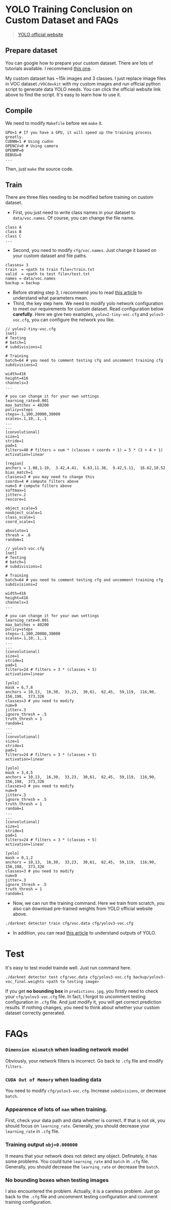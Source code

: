 # YOLO Training Conclusion on Custom Dataset and FAQs

> [YOLO official website](https://pjreddie.com/darknet/yolo/)

## Prepare dataset
You can google how to prepare your custom dataset. There are lots of tutorials available. I recommend [this one](https://timebutt.github.io/static/how-to-train-yolov2-to-detect-custom-objects/). 

My custom dataset has ~15k images and 3 classes. I just replace image files in VOC dataset ```/VOCdevkit``` with my custom images and run official python script to generate data YOLO needs. You can click the official website link above to find the script. It's easy to learn how to use it.

## Compile
We need to modify ```Makefile``` before we ```make``` it.
```
GPU=1 # If you have a GPU, it will speed up the training process greatly.
CUDNN=1 # Using cudnn
OPENCV=0 # Using camera
OPENMP=0
DEBUG=0
...
```
Then, just ```make``` the source code.

## Train
There are three files needing to be modified before training on custom dataset.
- First, you just need to write class names in your dataset to ```data/voc.names```. Of course, you can change the file name.
```
class A
class B
class C
...
```
- Second, you need to modify ```cfg/voc.names```. Just change it based on your custom dataset and file paths.
```
classes= 3
train  = <path to train file>/train.txt
valid  = <path to test file>/test.txt
names = data/voc.names
backup = backup
```
- Before strating step 3, I recommend you to read [this article](https://stackoverflow.com/questions/50390836/understanding-darknets-yolo-cfg-config-files) to understand what parameters mean.
- Third, the key step here. We need to modify yolo network configuration to meet our requirements for custom dataset. Read configuration below **carefully**. Here we give two examples, ```yolov2-tiny-voc.cfg``` and ```yolov3-voc.cfg```, you can configure the network you like.
```
// yolov2-tiny-voc.cfg
[net]
# Testing
# batch=1
# subdivisions=1

# Training
batch=64 # you need to comment testing cfg and uncomment training cfg
subdivisions=2

width=416
height=416
channels=3
...

# you can change it for your own settings
learning_rate=0.001
max_batches = 40200
policy=steps
steps=-1,100,20000,30000
scales=.1,10,.1,.1
...
...
[convolutional]
size=1
stride=1
pad=1
filters=40 # filters = num * (classes + coords + 1) = 5 * (3 + 4 + 1)
activation=linear

[region]
anchors = 1.08,1.19,  3.42,4.41,  6.63,11.38,  9.42,5.11,  16.62,10.52
bias_match=1
classes=3 # you may need to change this
coords=4 # compute filters above
num=5 # compute filters above
softmax=1
jitter=.2
rescore=1

object_scale=5
noobject_scale=1
class_scale=1
coord_scale=1

absolute=1
thresh = .6
random=1
```
```
// yolov3-voc.cfg
[net]
# Testing
# batch=1
# subdivisions=1

# Training
batch=64 # you need to comment testing cfg and uncomment training cfg
subdivisions=2

width=416
height=416
channels=3
...

# you can change it for your own settings
learning_rate=0.001
max_batches = 40200
policy=steps
steps=-1,100,20000,30000
scales=.1,10,.1,.1
...
...
[convolutional]
size=1
stride=1
pad=1
filters=24 # filters = 3 * (classes + 5)
activation=linear

[yolo]
mask = 6,7,8
anchors = 10,13,  16,30,  33,23,  30,61,  62,45,  59,119,  116,90,  156,198,  373,326
classes=3 # you need to modify
num=9
jitter=.3
ignore_thresh = .5
truth_thresh = 1
random=1
...
...
[convolutional]
size=1
stride=1
pad=1
filters=24 # filters = 3 * (classes + 5)
activation=linear

[yolo]
mask = 3,4,5
anchors = 10,13,  16,30,  33,23,  30,61,  62,45,  59,119,  116,90,  156,198,  373,326
classes=3 # you need to modify
num=9
jitter=.3
ignore_thresh = .5
truth_thresh = 1
random=1
...
...
[convolutional]
size=1
stride=1
pad=1
filters=24 # filters = 3 * (classes + 5)
activation=linear

[yolo]
mask = 0,1,2
anchors = 10,13,  16,30,  33,23,  30,61,  62,45,  59,119,  116,90,  156,198,  373,326
classes=3 # you need to modify
num=9
jitter=.3
ignore_thresh = .5
truth_thresh = 1
random=1
```
- Now, we can run the training command. Here we train from scratch, you also can download pre-trained weights from YOLO official website above.
```shell
./darknet detector train cfg/voc.data cfg/yolov3-voc.cfg
```
- In addition, you can read [this article](https://timebutt.github.io/static/understanding-yolov2-training-output/) to understand outputs of YOLO.
# Test
It's easy to test model trainde well. Just run command here.
```shell
./darknet detector test cfg/voc.data cfg/yolov3-voc.cfg backup/yolov3-voc_final.weights <path to testing image>
```
If you get **no bounding box** in ```predictions.jpg```, you firstly need to check your ```cfg/yolov3-voc.cfg``` file. In fact, I forgot to uncomment testing configuration in ```.cfg``` file. And just modify it, you will get correct prediction results. If nothing changes, you need to think about whether your custom dataset correctly generated.

# FAQs
### ```Dimension mismatch``` when loading network model
Obviously, your network filters is incorrect. Go back to ```.cfg``` file and modify ```filters```.
### ```CUDA Out of Memory``` when loading data
You need to modify ```cfg/yolov3-voc.cfg```. Increase ```subdivisions```, or decrease ```batch```.
### Appearence of lots of ```nan``` when training.
First, check your data path and data whether is correct. If that is not ok, you should focus on ```learning_rate```. Generally, you should decrease your ```learning_rate``` in ```.cfg``` file.
### Training output ```obj=0.000000```
It means that your network does not detect any object. Definately, it has some problems. You could tune ```learning_rate``` and ```batch``` in ```.cfg``` file. Generally, you should decrease the ```learning_rate``` or decrease the ```batch```.
### No bounding boxes when testing images
I also encountered the problem. Actually, it is a careless problem. Just go back to the ```.cfg``` file and uncomment testing configuration and comment training configuration.
